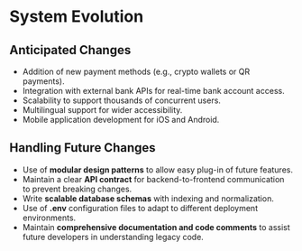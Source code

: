 # System Evolution

## Anticipated Changes
- Addition of new payment methods (e.g., crypto wallets or QR payments).
- Integration with external bank APIs for real-time bank account access.
- Scalability to support thousands of concurrent users.
- Multilingual support for wider accessibility.
- Mobile application development for iOS and Android.

## Handling Future Changes
- Use of **modular design patterns** to allow easy plug-in of future features.
- Maintain a clear **API contract** for backend-to-frontend communication to prevent breaking changes.
- Write **scalable database schemas** with indexing and normalization.
- Use of **.env** configuration files to adapt to different deployment environments.
- Maintain **comprehensive documentation and code comments** to assist future developers in understanding legacy code.
